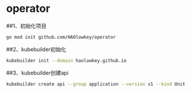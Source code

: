 # operator

##1、初始化项目
```bash
go mod init github.com/HAOlowkey/operator
```

##2、kubebuilder初始化
```bash
kubebuilder init --domain haolowkey.github.io
```

##3、kubebuilder创建api
```bash
kubebuilder create api --group application --version v1 --kind Unit
```